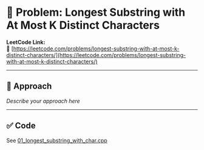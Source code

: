 ﻿# 🧠 Problem: Longest Substring with At Most K Distinct Characters

**LeetCode Link:**  
🔗 [https://leetcode.com/problems/longest-substring-with-at-most-k-distinct-characters/](https://leetcode.com/problems/longest-substring-with-at-most-k-distinct-characters/)

---

## 🚀 Approach

_Describe your approach here_

---

## ✅ Code

See [01_longest_substring_with_char.cpp](./01_longest_substring_with_char.cpp)
